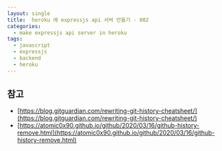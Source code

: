 ```yaml
---
layout: single
title:  heroku 에 expressjs api 서버 만들기 - 002
categories: 
  - make expressjs api server in heroku
tags: 
  - javascript
  - expressjs
  - backend
  - heroku
---
```


## 


## 참고

- [https://blog.gitguardian.com/rewriting-git-history-cheatsheet/](https://blog.gitguardian.com/rewriting-git-history-cheatsheet/)
- [https://atomic0x90.github.io/github/2020/03/16/github-history-remove.html](https://atomic0x90.github.io/github/2020/03/16/github-history-remove.html)
